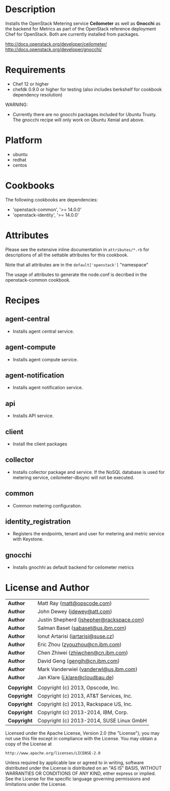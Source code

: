 Description
===========

Installs the OpenStack Metering service **Ceilometer** as well as **Gnocchi** as
the backend for Metrics as part of the OpenStack reference deployment Chef for
OpenStack. Both are currently installed from packages.

http://docs.openstack.org/developer/ceilometer/
http://docs.openstack.org/developer/gnocchi/

Requirements
============

- Chef 12 or higher
- chefdk 0.9.0 or higher for testing (also includes berkshelf for cookbook
  dependency resolution)

WARNING:
- Currently there are no gnocchi packages included for Ubuntu Trusty. The
  gnocchi recipe will only work on Ubuntu Xenial and above.

Platform
========

- ubuntu
- redhat
- centos

Cookbooks
=========

The following cookbooks are dependencies:

- 'openstack-common', '>= 14.0.0'
- 'openstack-identity', '>= 14.0.0'

Attributes
==========

Please see the extensive inline documentation in `attributes/*.rb` for
descriptions of all the settable attributes for this cookbook.

Note that all attributes are in the `default['openstack']` "namespace"

The usage of attributes to generate the node.conf is decribed in the
openstack-common cookbook.

Recipes
=======

## agent-central
- Installs agent central service.

## agent-compute
- Installs agent compute service.

## agent-notification
- Installs agent notification service.

## api
- Installs API service.

## client
- Install the client packages

## collector
- Installs collector package and service. If the NoSQL database is used for metering service, ceilometer-dbsync will not be executed.

## common
- Common metering configuration.

## identity_registration
- Registers the endpoints, tenant and user for metering and metric service with Keystone.

## gnocchi
- Installs gnochhi as default backend for ceilometer metrics

License and Author
==================

|                      |                                                    |
|:---------------------|:---------------------------------------------------|
| **Author**           |  Matt Ray (<matt@opscode.com>)                     |
| **Author**           |  John Dewey (<jdewey@att.com>)                     |
| **Author**           |  Justin Shepherd (<jshepher@rackspace.com>)        |
| **Author**           |  Salman Baset (<sabaset@us.ibm.com>)               |
| **Author**           |  Ionut Artarisi (<iartarisi@suse.cz>)              |
| **Author**           |  Eric Zhou (<zyouzhou@cn.ibm.com>)                 |
| **Author**           |  Chen Zhiwei (<zhiwchen@cn.ibm.com>)               |
| **Author**           |  David Geng (<gengjh@cn.ibm.com>)                  |
| **Author**           |  Mark Vanderwiel (<vanderwl@us.ibm.com>)           |
| **Author**           |  Jan Klare (<j.klare@cloudbau.de>)                    |
|                      |                                                    |
| **Copyright**        |  Copyright (c) 2013, Opscode, Inc.                 |
| **Copyright**        |  Copyright (c) 2013, AT&T Services, Inc.           |
| **Copyright**        |  Copyright (c) 2013, Rackspace US, Inc.            |
| **Copyright**        |  Copyright (c) 2013-2014, IBM, Corp.               |
| **Copyright**        |  Copyright (c) 2013-2014, SUSE Linux GmbH          |


Licensed under the Apache License, Version 2.0 (the "License");
you may not use this file except in compliance with the License.
You may obtain a copy of the License at

    http://www.apache.org/licenses/LICENSE-2.0

Unless required by applicable law or agreed to in writing, software
distributed under the License is distributed on an "AS IS" BASIS,
WITHOUT WARRANTIES OR CONDITIONS OF ANY KIND, either express or implied.
See the License for the specific language governing permissions and
limitations under the License.
